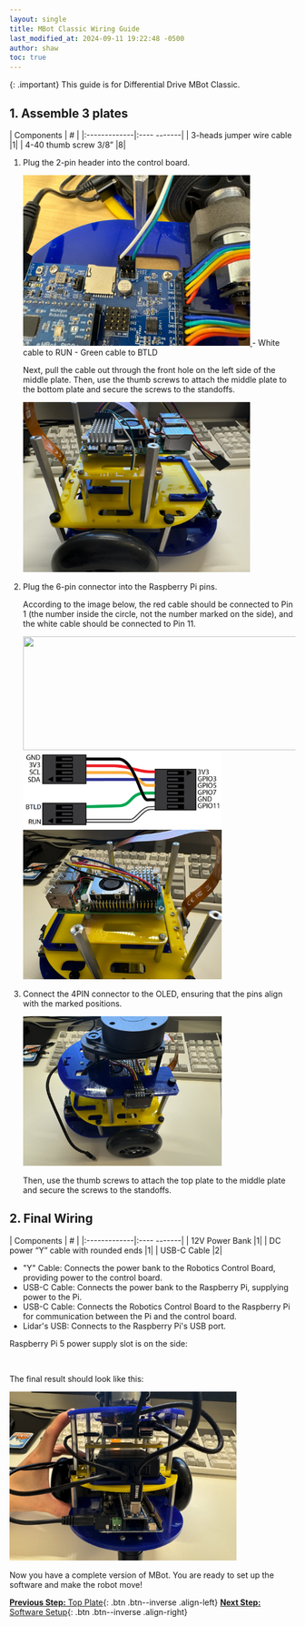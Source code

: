 ```yaml
---
layout: single
title: MBot Classic Wiring Guide
last_modified_at: 2024-09-11 19:22:48 -0500
author: shaw
toc: true
---
```


{: .important}
This guide is for Differential Drive MBot Classic.

## 1. Assemble 3 plates

| Components     | #         |
|:-------------|:---- -------|
|  3-heads jumper wire cable |1|
|  4-40 thumb screw 3/8” |8|

1. Plug the 2-pin header into the control board.

    <a class="image-link" href="/assets/images/hardware/classic/assembly/wiring/1-final-assemble1.jpg">
        <img src="/assets/images/hardware/classic/assembly/wiring/1-final-assemble1.jpg" alt="" style="max-width:400px;"/>
    </a>
    - White cable to RUN
    - Green cable to BTLD

    Next, pull the cable out through the front hole on the left side of the middle plate. Then, use the thumb screws to attach the middle plate to the bottom plate and secure the screws to the standoffs.

    <a class="image-link" href="/assets/images/hardware/classic/assembly/wiring/1-final-assemble2.png">
        <img src="/assets/images/hardware/classic/assembly/wiring/1-final-assemble2.png" alt="" style="max-width:400px;"/>
    </a>

2. Plug the 6-pin connector into the Raspberry Pi pins.

    According to the image below, the red cable should be connected to Pin 1 (the number inside the circle, not the number marked on the side), and the white cable should be connected to Pin 11.
    <div class="popup-gallery">
    <a href="https://pinout-ai.s3.eu-west-2.amazonaws.com/raspberry-pi-5-gpio-pinout-diagram.webp" title=""><img src="https://pinout-ai.s3.eu-west-2.amazonaws.com/raspberry-pi-5-gpio-pinout-diagram.webp" width="800" height="200"></a>
    <a href="/assets/images/hardware/classic/assembly/middlePlate/3-jumper-wires2.jpg" title=""><img src="/assets/images/hardware/classic/assembly/middlePlate/3-jumper-wires2.jpg" width="350"></a>
    <a href="/assets/images/hardware/classic/assembly/wiring/1-final-assemble3.png" title=""><img src="/assets/images/hardware/classic/assembly/wiring/1-final-assemble3.png" width="350"></a>
    </div>

3. Connect the 4PIN connector to the OLED, ensuring that the pins align with the marked positions.

    <a class="image-link" href="/assets/images/hardware/classic/assembly/wiring/1-final-assemble4.png">
        <img src="/assets/images/hardware/classic/assembly/wiring/1-final-assemble4.png" alt="" style="max-width:350px;"/>
    </a>

    Then, use the thumb screws to attach the top plate to the middle plate and secure the screws to the standoffs.

## 2. Final Wiring

| Components     | #         |
|:-------------|:---- -------|
|  12V Power Bank |1|
|  DC power “Y” cable with rounded ends |1|
|  USB-C Cable |2|

- "Y" Cable: Connects the power bank to the Robotics Control Board, providing power to the control board.
- USB-C Cable: Connects the power bank to the Raspberry Pi, supplying power to the Pi.
- USB-C Cable: Connects the Robotics Control Board to the Raspberry Pi for communication between the Pi and the control board.
- Lidar's USB: Connects to the Raspberry Pi's USB port.

Raspberry Pi 5 power supply slot is on the side:

<a class="image-link" href="https://cdn.shopify.com/s/files/1/0254/1191/1743/files/5047-5048_description-raspberry-pi-5-features.jpg?v=1695822743">
    <img src="https://cdn.shopify.com/s/files/1/0254/1191/1743/files/5047-5048_description-raspberry-pi-5-features.jpg?v=1695822743" alt="" style="max-width:400px;"/>
</a>


The final result should look like this:

<a class="image-link" href="/assets/images/hardware/classic/assembly/wiring/2-final-wiring1.png">
    <img src="/assets/images/hardware/classic/assembly/wiring/2-final-wiring1.png" alt="" style="max-width:400px;"/>
</a>


Now you have a complete version of MBot. You are ready to set up the software and make the robot move!

[**Previous Step:** Top Plate](/docs/hardware/classic/assembly/mbot-classic-top-plate){: .btn .btn--inverse .align-left}
[**Next Step:** Software Setup](/docs/setup/){: .btn .btn--inverse .align-right}
